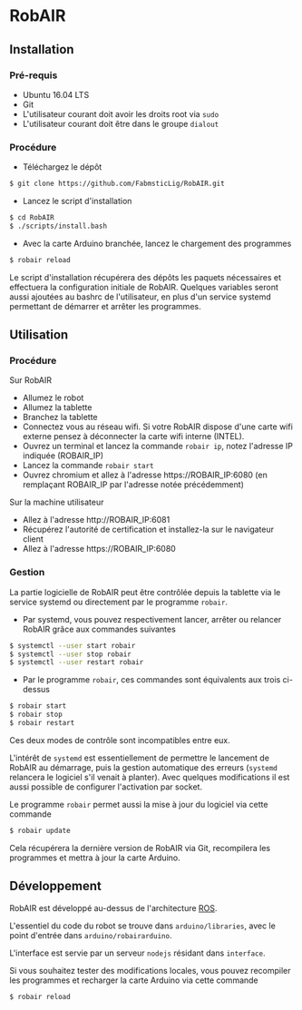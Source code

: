 # RobAIR

## Installation

### Pré-requis

- Ubuntu 16.04 LTS
- Git
- L'utilisateur courant doit avoir les droits root via `sudo`
- L'utilisateur courant doit être dans le groupe `dialout`

### Procédure

- Téléchargez le dépôt
```bash
$ git clone https://github.com/FabmsticLig/RobAIR.git
```
- Lancez le script d'installation
```bash
$ cd RobAIR
$ ./scripts/install.bash
```
- Avec la carte Arduino branchée, lancez le chargement des programmes
```bash
$ robair reload
```

Le script d'installation récupérera des dépôts les paquets nécessaires et
effectuera la configuration initiale de RobAIR. Quelques variables seront aussi
ajoutées au bashrc de l'utilisateur, en plus d'un service systemd permettant de
démarrer et arrêter les programmes.


## Utilisation

### Procédure

Sur RobAIR
- Allumez le robot
- Allumez la tablette
- Branchez la tablette
- Connectez vous au réseau wifi. Si votre RobAIR dispose d'une carte wifi
externe pensez à déconnecter la carte wifi interne (INTEL).
- Ouvrez un terminal et lancez la commande `robair ip`, notez l'adresse IP indiquée (ROBAIR_IP)
- Lancez la commande `robair start`
- Ouvrez chromium et allez à l'adresse https://ROBAIR_IP:6080 (en remplaçant
ROBAIR_IP par l'adresse notée précédemment)

Sur la machine utilisateur
- Allez à l'adresse http://ROBAIR_IP:6081
- Récupérez l'autorité de certification et installez-la sur le navigateur client
- Allez à l'adresse https://ROBAIR_IP:6080


### Gestion

La partie logicielle de RobAIR peut être contrôlée depuis la tablette via le
service systemd ou directement par le programme `robair`.

- Par systemd, vous pouvez respectivement lancer, arrêter ou relancer RobAIR
grâce aux commandes suivantes
```bash
$ systemctl --user start robair
$ systemctl --user stop robair
$ systemctl --user restart robair
```

- Par le programme `robair`, ces commandes sont équivalents aux trois ci-dessus
```bash
$ robair start
$ robair stop
$ robair restart
```

Ces deux modes de contrôle sont incompatibles entre eux.

L'intérêt de `systemd` est essentiellement de permettre le lancement de RobAIR
au démarrage, puis la gestion automatique des erreurs (`systemd` relancera le
logiciel s'il venait à planter). Avec quelques modifications il est aussi
possible de configurer l'activation par socket.

Le programme `robair` permet aussi la mise à jour du logiciel via cette commande
```bash
$ robair update
```
Cela récupérera la dernière version de RobAIR via Git, recompilera les
programmes et mettra à jour la carte Arduino.


## Développement

RobAIR est développé au-dessus de l'architecture [ROS][1].

L'essentiel du code du robot se trouve dans `arduino/libraries`, avec le point
d'entrée dans `arduino/robairarduino`.

L'interface est servie par un serveur `nodejs` résidant dans `interface`.

Si vous souhaitez tester des modifications locales, vous pouvez recompiler les
programmes et recharger la carte Arduino via cette commande
```bash
$ robair reload
```

 [1]: http://www.ros.org/
